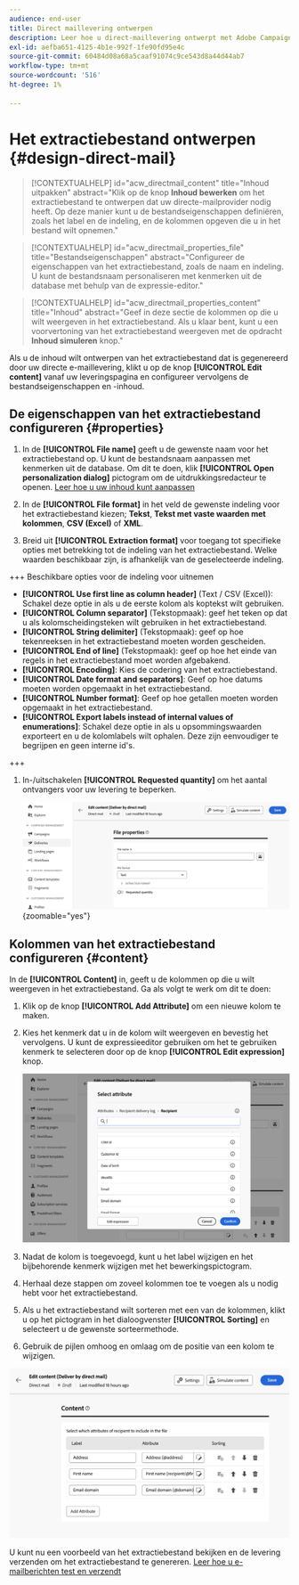 ```yaml
---
audience: end-user
title: Direct maillevering ontwerpen
description: Leer hoe u direct-maillevering ontwerpt met Adobe Campaign Web
exl-id: aefba651-4125-4b1e-992f-1fe90fd95e4c
source-git-commit: 60484d08a68a5caaf91074c9ce543d8a44d44ab7
workflow-type: tm+mt
source-wordcount: '516'
ht-degree: 1%

---
```


# Het extractiebestand ontwerpen {#design-direct-mail}

>[!CONTEXTUALHELP]
>id="acw_directmail_content"
>title="Inhoud uitpakken"
>abstract="Klik op de knop **Inhoud bewerken** om het extractiebestand te ontwerpen dat uw directe-mailprovider nodig heeft. Op deze manier kunt u de bestandseigenschappen definiëren, zoals het label en de indeling, en de kolommen opgeven die u in het bestand wilt opnemen."

>[!CONTEXTUALHELP]
>id="acw_directmail_properties_file"
>title="Bestandseigenschappen"
>abstract="Configureer de eigenschappen van het extractiebestand, zoals de naam en indeling. U kunt de bestandsnaam personaliseren met kenmerken uit de database met behulp van de expressie-editor."

>[!CONTEXTUALHELP]
>id="acw_directmail_properties_content"
>title="Inhoud"
>abstract="Geef in deze sectie de kolommen op die u wilt weergeven in het extractiebestand. Als u klaar bent, kunt u een voorvertoning van het extractiebestand weergeven met de opdracht **Inhoud simuleren** knop."

Als u de inhoud wilt ontwerpen van het extractiebestand dat is gegenereerd door uw directe e-maillevering, klikt u op de knop **[!UICONTROL Edit content]** vanaf uw leveringspagina en configureer vervolgens de bestandseigenschappen en -inhoud.

## De eigenschappen van het extractiebestand configureren {#properties}

1. In de **[!UICONTROL File name]** geeft u de gewenste naam voor het extractiebestand op. U kunt de bestandsnaam aanpassen met kenmerken uit de database. Om dit te doen, klik **[!UICONTROL Open personalization dialog]** pictogram om de uitdrukkingsredacteur te openen. [Leer hoe u uw inhoud kunt aanpassen](../personalization/personalize.md)

1. In de **[!UICONTROL File format]** in het veld de gewenste indeling voor het extractiebestand kiezen; **Tekst**, **Tekst met vaste waarden met kolommen**, **CSV (Excel)** of **XML**.

1. Breid uit **[!UICONTROL Extraction format]** voor toegang tot specifieke opties met betrekking tot de indeling van het extractiebestand. Welke waarden beschikbaar zijn, is afhankelijk van de geselecteerde indeling.

+++ Beschikbare opties voor de indeling voor uitnemen

   * **[!UICONTROL Use first line as column header]** (Text / CSV (Excel)): Schakel deze optie in als u de eerste kolom als koptekst wilt gebruiken.
   * **[!UICONTROL Column separator]** (Tekstopmaak): geef het teken op dat u als kolomscheidingsteken wilt gebruiken in het extractiebestand.
   * **[!UICONTROL String delimiter]** (Tekstopmaak): geef op hoe tekenreeksen in het extractiebestand moeten worden gescheiden.
   * **[!UICONTROL End of line]** (Tekstopmaak): geef op hoe het einde van regels in het extractiebestand moet worden afgebakend.
   * **[!UICONTROL Encoding]**: Kies de codering van het extractiebestand.
   * **[!UICONTROL Date format and separators]**: Geef op hoe datums moeten worden opgemaakt in het extractiebestand.
   * **[!UICONTROL Number format]**: Geef op hoe getallen moeten worden opgemaakt in het extractiebestand.
   * **[!UICONTROL Export labels instead of internal values of enumerations]**: Schakel deze optie in als u opsommingswaarden exporteert en u de kolomlabels wilt ophalen. Deze zijn eenvoudiger te begrijpen en geen interne id&#39;s.

+++

1. In-/uitschakelen **[!UICONTROL Requested quantity]** om het aantal ontvangers voor uw levering te beperken.

   ![](assets/dm-content-details.png){zoomable="yes"}

## Kolommen van het extractiebestand configureren {#content}

In de **[!UICONTROL Content]** in, geeft u de kolommen op die u wilt weergeven in het extractiebestand. Ga als volgt te werk om dit te doen:

1. Klik op de knop **[!UICONTROL Add Attribute]** om een nieuwe kolom te maken.
1. Kies het kenmerk dat u in de kolom wilt weergeven en bevestig het vervolgens. U kunt de expressieeditor gebruiken om het te gebruiken kenmerk te selecteren door op de knop **[!UICONTROL Edit expression]** knop.

   ![](assets/dm-add-attribute.png)

1. Nadat de kolom is toegevoegd, kunt u het label wijzigen en het bijbehorende kenmerk wijzigen met het bewerkingspictogram.
1. Herhaal deze stappen om zoveel kolommen toe te voegen als u nodig hebt voor het extractiebestand.
1. Als u het extractiebestand wilt sorteren met een van de kolommen, klikt u op het pictogram in het dialoogvenster **[!UICONTROL Sorting]** en selecteert u de gewenste sorteermethode.
1. Gebruik de pijlen omhoog en omlaag om de positie van een kolom te wijzigen.

![](assets/dm-content-attributes.png)

U kunt nu een voorbeeld van het extractiebestand bekijken en de levering verzenden om het extractiebestand te genereren. [Leer hoe u e-mailberichten test en verzendt](send-direct-mail.md)

